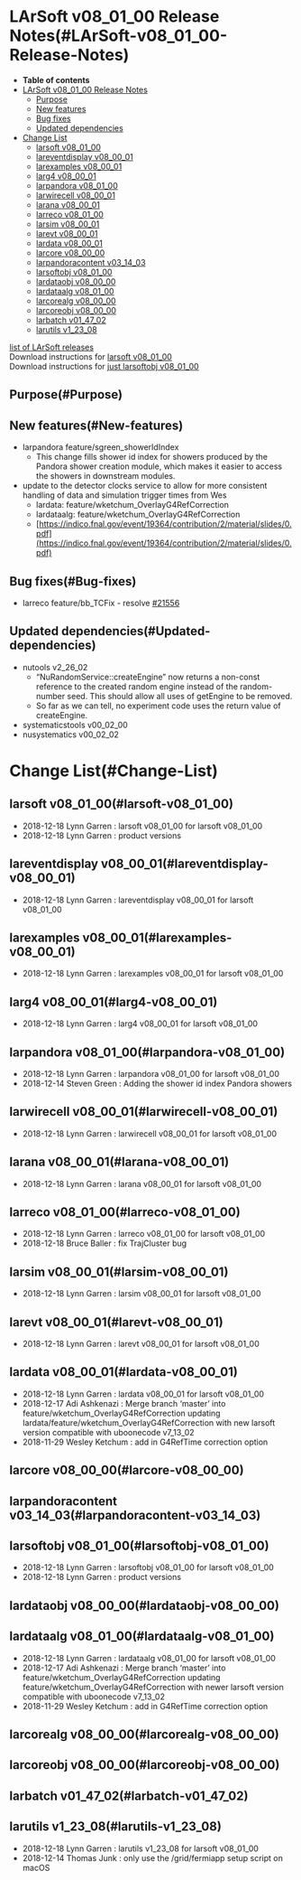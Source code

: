 LArSoft v08\_01\_00 Release Notes(#LArSoft-v08_01_00-Release-Notes)
======================================================================

-   **Table of contents**
-   [LArSoft v08\_01\_00 Release Notes](#LArSoft-v08_01_00-Release-Notes)
    -   [Purpose](#Purpose)
    -   [New features](#New-features)
    -   [Bug fixes](#Bug-fixes)
    -   [Updated dependencies](#Updated-dependencies)
-   [Change List](#Change-List)
    -   [larsoft v08\_01\_00](#larsoft-v08_01_00)
    -   [lareventdisplay v08\_00\_01](#lareventdisplay-v08_00_01)
    -   [larexamples v08\_00\_01](#larexamples-v08_00_01)
    -   [larg4 v08\_00\_01](#larg4-v08_00_01)
    -   [larpandora v08\_01\_00](#larpandora-v08_01_00)
    -   [larwirecell v08\_00\_01](#larwirecell-v08_00_01)
    -   [larana v08\_00\_01](#larana-v08_00_01)
    -   [larreco v08\_01\_00](#larreco-v08_01_00)
    -   [larsim v08\_00\_01](#larsim-v08_00_01)
    -   [larevt v08\_00\_01](#larevt-v08_00_01)
    -   [lardata v08\_00\_01](#lardata-v08_00_01)
    -   [larcore v08\_00\_00](#larcore-v08_00_00)
    -   [larpandoracontent v03\_14\_03](#larpandoracontent-v03_14_03)
    -   [larsoftobj v08\_01\_00](#larsoftobj-v08_01_00)
    -   [lardataobj v08\_00\_00](#lardataobj-v08_00_00)
    -   [lardataalg v08\_01\_00](#lardataalg-v08_01_00)
    -   [larcorealg v08\_00\_00](#larcorealg-v08_00_00)
    -   [larcoreobj v08\_00\_00](#larcoreobj-v08_00_00)
    -   [larbatch v01\_47\_02](#larbatch-v01_47_02)
    -   [larutils v1\_23\_08](#larutils-v1_23_08)

[list of LArSoft releases](LArSoft_release_list)\
Download instructions for [larsoft v08\_01\_00](http://scisoft.fnal.gov/scisoft/bundles/larsoft/v08_01_00/larsoft-v08_01_00.html)\
Download instructions for [just larsoftobj v08\_01\_00](http://scisoft.fnal.gov/scisoft/bundles/larsoftobj/v08_01_00/larsoftobj-v08_01_00.html)

Purpose(#Purpose)
--------------------

New features(#New-features)
------------------------------

-   larpandora feature/sgreen\_showerIdIndex
    -   This change fills shower id index for showers produced by the Pandora shower creation module, which makes it easier to access the showers in downstream modules.
-   update to the detector clocks service to allow for more consistent handling of data and simulation trigger times from Wes
    -   lardata: feature/wketchum\_OverlayG4RefCorrection
    -   lardataalg: feature/wketchum\_OverlayG4RefCorrection
    -   [https://indico.fnal.gov/event/19364/contribution/2/material/slides/0.pdf](https://indico.fnal.gov/event/19364/contribution/2/material/slides/0.pdf)

Bug fixes(#Bug-fixes)
------------------------

-   larreco feature/bb\_TCFix - resolve [\#21556](/redmine/issues/21556 "Bug: Segfault in DUNE far detector reconstruction (New)")

Updated dependencies(#Updated-dependencies)
----------------------------------------------

-   nutools v2\_26\_02
    -   “NuRandomService::createEngine” now returns a non-const reference to the created random engine instead of the random-number seed. This should allow all uses of getEngine to be removed.
    -   So far as we can tell, no experiment code uses the return value of createEngine.
-   systematicstools v00\_02\_00
-   nusystematics v00\_02\_02

Change List(#Change-List)
============================

larsoft v08\_01\_00(#larsoft-v08_01_00)
------------------------------------------

-   2018-12-18 Lynn Garren : larsoft v08\_01\_00 for larsoft v08\_01\_00
-   2018-12-18 Lynn Garren : product versions

lareventdisplay v08\_00\_01(#lareventdisplay-v08_00_01)
----------------------------------------------------------

-   2018-12-18 Lynn Garren : lareventdisplay v08\_00\_01 for larsoft v08\_01\_00

larexamples v08\_00\_01(#larexamples-v08_00_01)
--------------------------------------------------

-   2018-12-18 Lynn Garren : larexamples v08\_00\_01 for larsoft v08\_01\_00

larg4 v08\_00\_01(#larg4-v08_00_01)
--------------------------------------

-   2018-12-18 Lynn Garren : larg4 v08\_00\_01 for larsoft v08\_01\_00

larpandora v08\_01\_00(#larpandora-v08_01_00)
------------------------------------------------

-   2018-12-18 Lynn Garren : larpandora v08\_01\_00 for larsoft v08\_01\_00
-   2018-12-14 Steven Green : Adding the shower id index Pandora showers

larwirecell v08\_00\_01(#larwirecell-v08_00_01)
--------------------------------------------------

-   2018-12-18 Lynn Garren : larwirecell v08\_00\_01 for larsoft v08\_01\_00

larana v08\_00\_01(#larana-v08_00_01)
----------------------------------------

-   2018-12-18 Lynn Garren : larana v08\_00\_01 for larsoft v08\_01\_00

larreco v08\_01\_00(#larreco-v08_01_00)
------------------------------------------

-   2018-12-18 Lynn Garren : larreco v08\_01\_00 for larsoft v08\_01\_00
-   2018-12-18 Bruce Baller : fix TrajCluster bug

larsim v08\_00\_01(#larsim-v08_00_01)
----------------------------------------

-   2018-12-18 Lynn Garren : larsim v08\_00\_01 for larsoft v08\_01\_00

larevt v08\_00\_01(#larevt-v08_00_01)
----------------------------------------

-   2018-12-18 Lynn Garren : larevt v08\_00\_01 for larsoft v08\_01\_00

lardata v08\_00\_01(#lardata-v08_00_01)
------------------------------------------

-   2018-12-18 Lynn Garren : lardata v08\_00\_01 for larsoft v08\_01\_00
-   2018-12-17 Adi Ashkenazi : Merge branch ‘master’ into feature/wketchum\_OverlayG4RefCorrection updating lardata/feature/wketchum\_OverlayG4RefCorrection with new larsoft version compatible with uboonecode v7\_13\_02
-   2018-11-29 Wesley Ketchum : add in G4RefTime correction option

larcore v08\_00\_00(#larcore-v08_00_00)
------------------------------------------

larpandoracontent v03\_14\_03(#larpandoracontent-v03_14_03)
--------------------------------------------------------------

larsoftobj v08\_01\_00(#larsoftobj-v08_01_00)
------------------------------------------------

-   2018-12-18 Lynn Garren : larsoftobj v08\_01\_00 for larsoft v08\_01\_00
-   2018-12-18 Lynn Garren : product versions

lardataobj v08\_00\_00(#lardataobj-v08_00_00)
------------------------------------------------

lardataalg v08\_01\_00(#lardataalg-v08_01_00)
------------------------------------------------

-   2018-12-18 Lynn Garren : lardataalg v08\_01\_00 for larsoft v08\_01\_00
-   2018-12-17 Adi Ashkenazi : Merge branch ‘master’ into feature/wketchum\_OverlayG4RefCorrection updating feature/wketchum\_OverlayG4RefCorrection with newer larsoft version compatible with uboonecode v7\_13\_02
-   2018-11-29 Wesley Ketchum : add in G4RefTime correction option

larcorealg v08\_00\_00(#larcorealg-v08_00_00)
------------------------------------------------

larcoreobj v08\_00\_00(#larcoreobj-v08_00_00)
------------------------------------------------

larbatch v01\_47\_02(#larbatch-v01_47_02)
--------------------------------------------

larutils v1\_23\_08(#larutils-v1_23_08)
------------------------------------------

-   2018-12-18 Lynn Garren : larutils v1\_23\_08 for larsoft v08\_01\_00
-   2018-12-14 Thomas Junk : only use the /grid/fermiapp setup script on macOS

